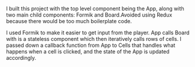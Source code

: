 I built this project with the top level component being the App, along 
with two main child components: Formik and Board.Avoided using Redux because there would be too much boilerplate code. 

I used Formik to make it easier to get input from the player. App calls Board with is a stateless component which then iteratively calls rows of cells. I passed down a callback function from App to Cells that handles what happens when a cell is clicked, and the state of the App is updated accordingly. 